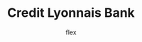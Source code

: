 ---
layout:   post
title:    Credit Lyonnais Bank
author:   flex
category: 1997...1998
tags:     [about]
comments: false

headerSIZE:      0px
---